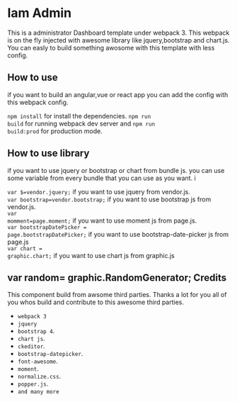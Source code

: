 Iam Admin
=================
This is a administrator Dashboard template under webpack 3. This webpack is on the fly injected
with awesome library like jquery,bootstrap and chart.js.
You can easly to build something awosome with this template with less config.


How to use
---------
 if you want to build an angular,vue or react app you can add the config with this webpack config.

 <code>npm install</code> for install the dependencies.
 <code>npm run build</code> for running webpack dev server and <code>npm run build:prod</code> for production mode.



 How to use library
 --------------------
 if you want to use jquery or bootstrap or chart from  bundle js. you can use some variable from every bundle that you
 can use as you want. i

<code>var $=vendor.jquery;</code> if you want to use jquery from vendor.js.<br/>
<code>var bootstrap=vendor.bootstrap;</code> if you want to use bootstrap js from vendor.js.<br/>
<code>var momment=page.moment;</code> if you want to use moment js from page.js.<br/>
<code>var bootstrapDatePicker = page.bootstrapDatePicker;</code> if you want to use bootstrap-date-picker js from page.js<br/>
<code>var chart = graphic.chart;</code> if you want to use chart js from graphic.js<br/>


var random= graphic.RandomGenerator;
Credits
-------
This component build from awsome third parties. Thanks a lot for you all of you whos build and contribute
to this awesome third parties.

* `webpack 3`
* `jquery`
* `bootstrap 4`.
* `chart js`.
* `ckeditor`.
* `bootstrap-datepicker`.
* `font-awesome`.
* `moment`.
* `normalize.css`.
* `popper.js`.
* `and many more`
